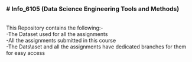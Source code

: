 **<h3># Info_6105 (Data Science Engineering Tools and Methods)</h3>**
</br>
This Repository contains the following:-
</br>
-The Dataset used for all the assignments
</br>
-All the assignments submitted in this course
</br>
-The Dats\aset and all the assignments have dedicated branches for them for easy access
